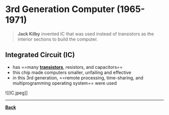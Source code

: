 # 3rd Generation Computer (1965-1971)
> **Jack Kilby** invented IC that was used instead of transistors as the interior sections to build the computer.

## Integrated Circuit (IC)
- has ==many **[transistors](2ndGen.md)**, resistors, and capacitors==
- this chip made computers smaller, unfailing and effective
- in this 3rd generation, ==remote processing, time-sharing, and multiprogramming operating system== were used

![[IC.jpeg]]


---
**[Back](STintro.md)**
